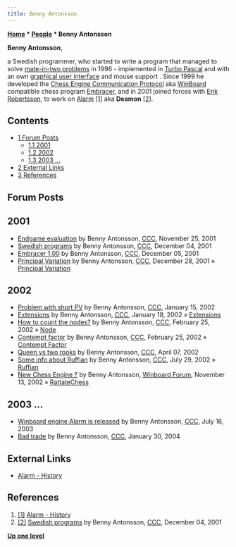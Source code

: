 ```yaml
---
title: Benny Antonsson
---
```

**[Home](Home "Home") * [People](People "People") * Benny Antonsson**

**Benny Antonsson**,

a Swedish programmer, who started to write a program that managed to solve [mate-in-two problems](https://en.wikipedia.org/wiki/Chess_problem#Types_of_problem) in 1996 - implemented in [Turbo Pascal](Pascal#TurboPascal "Pascal") and with an own [graphical user interface](GUI "GUI") and mouse support . Since 1999 he developed the [Chess Engine Communication Protocol](Chess_Engine_Communication_Protocol "Chess Engine Communication Protocol") aka [WinBoard](WinBoard "WinBoard") compatible chess program [Embracer](Embracer "Embracer"), and in 2001 joined forces with [Erik Robertsson](Erik_Robertsson "Erik Robertsson"), to work on [Alarm](Alarm "Alarm") <a id="cite-note-1" href="#cite-ref-1">[1]</a> aka **Deamon** <a id="cite-note-2" href="#cite-ref-2">[2]</a>.

## Contents

- [1 Forum Posts](#forum-posts)
  - [1.1 2001](#2001)
  - [1.2 2002](#2002)
  - [1.3 2003 ...](#2003-...)
- [2 External Links](#external-links)
- [3 References](#references)

## Forum Posts

## 2001

- [Endgame evaluation](https://www.stmintz.com/ccc/index.php?id=198870) by Benny Antonsson, [CCC](CCC "CCC"), November 25, 2001
- [Swedish programs](https://www.stmintz.com/ccc/index.php?id=200414) by Benny Antonsson, [CCC](CCC "CCC"), December 04, 2001
- [Embracer 1.00](https://www.stmintz.com/ccc/index.php?id=200601) by Benny Antonsson, [CCC](CCC "CCC"), December 05, 2001
- [Principal Variation](https://www.stmintz.com/ccc/index.php?id=203949) by Benny Antonsson, [CCC](CCC "CCC"), December 28, 2001 » [Principal Variation](Principal_Variation "Principal Variation")

## 2002

- [Problem with short PV](https://www.stmintz.com/ccc/index.php?id=207580) by Benny Antonsson, [CCC](CCC "CCC"), January 15, 2002
- [Extensions](https://www.stmintz.com/ccc/index.php?id=208272) by Benny Antonsson, [CCC](CCC "CCC"), January 18, 2002 » [Extensions](Extensions "Extensions")
- [How to count the nodes?](https://www.stmintz.com/ccc/index.php?id=215421) by Benny Antonsson, [CCC](CCC "CCC"), February 25, 2002 » [Node](Node "Node")
- [Contempt factor](https://www.stmintz.com/ccc/index.php?id=215496) by Benny Antonsson, [CCC](CCC "CCC"), February 25, 2002 » [Contempt Factor](Contempt_Factor "Contempt Factor")
- [Queen vs two rooks](https://www.stmintz.com/ccc/index.php?id=222033) by Benny Antonsson, [CCC](CCC "CCC"), April 07, 2002
- [Some info about Ruffian](https://www.stmintz.com/ccc/index.php?id=243152) by Benny Antonsson, [CCC](CCC "CCC"), July 29, 2002 » [Ruffian](Ruffian "Ruffian")
- [New Chess Engine ?](http://www.open-aurec.com/wbforum/viewtopic.php?f=18&t=39916&p=152540) by Benny Antonsson, [Winboard Forum](Computer_Chess_Forums "Computer Chess Forums"), November 13, 2002 » [RattateChess](RattateChess "RattateChess")

## 2003 ...

- [Winboard engine Alarm is released](https://www.stmintz.com/ccc/index.php?id=306680) by Benny Antonsson, [CCC](CCC "CCC"), July 16, 2003
- [Bad trade](https://www.stmintz.com/ccc/index.php?id=345860) by Benny Antonsson, [CCC](CCC "CCC"), January 30, 2004

## External Links

- [Alarm - History](http://web.archive.org/web/20020701112457fw_/http://www.codenet.se:80/Alarm/history.htm)

## References

1. <a id="cite-ref-1" href="#cite-note-1">[1]</a> [Alarm - History](http://web.archive.org/web/20020701112457fw_/http://www.codenet.se:80/Alarm/history.htm)
1. <a id="cite-ref-2" href="#cite-note-2">[2]</a> [Swedish programs](https://www.stmintz.com/ccc/index.php?id=200414) by Benny Antonsson, [CCC](CCC "CCC"), December 04, 2001

**[Up one level](People "People")**

